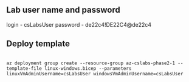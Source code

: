 
## Lab user name and password
login - csLabsUser
password - de22c4!DE22C4@de22c4

## Deploy template

```

az deployment group create --resource-group az-cslabs-phase2-1 --template-file linux-windows.bicep --parameters linuxVmAdminUsername=csLabsUser windowsVmAdminUsername=csLabsUser

```
